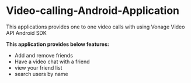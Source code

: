 # Video-calling-Android-Application

This applications provides one to one video calls with using Vonage Video API Android SDK


**This application provides below features:**
- Add and remove friends
- Have a video chat with a friend
- view your friend list
- search users by name
